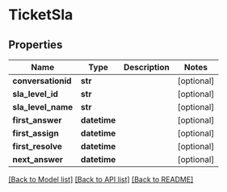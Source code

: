 # TicketSla

## Properties
Name | Type | Description | Notes
------------ | ------------- | ------------- | -------------
**conversationid** | **str** |  | [optional] 
**sla_level_id** | **str** |  | [optional] 
**sla_level_name** | **str** |  | [optional] 
**first_answer** | **datetime** |  | [optional] 
**first_assign** | **datetime** |  | [optional] 
**first_resolve** | **datetime** |  | [optional] 
**next_answer** | **datetime** |  | [optional] 

[[Back to Model list]](../README.md#documentation-for-models) [[Back to API list]](../README.md#documentation-for-api-endpoints) [[Back to README]](../README.md)


